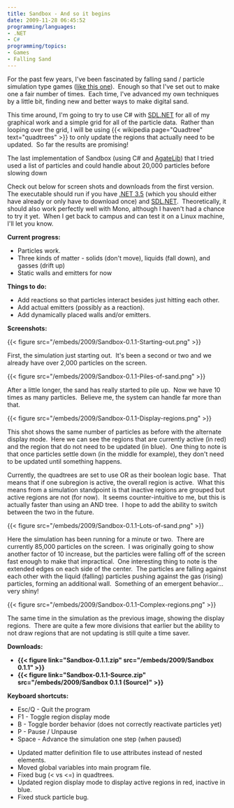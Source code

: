 ```yaml
---
title: Sandbox - And so it begins
date: 2009-11-28 06:45:52
programming/languages:
- .NET
- C#
programming/topics:
- Games
- Falling Sand
---
```

For the past few years, I've been fascinated by falling sand / particle simulation type games (<a href="http://fallingsandgame.com/sand/">like this one</a>).  Enough so that I've set out to make one a fair number of times.  Each time, I've advanced my own techniques by a little bit, finding new and better ways to make digital sand.

This time around, I'm going to try to use C# with <a href="http://cs-sdl.sourceforge.net/index.php/Main_Page">SDL.NET</a> for all of my graphical work and a simple grid for all of the particle data.  Rather than looping over the grid, I will be using {{< wikipedia page="Quadtree" text="quadtrees" >}} to only update the regions that actually need to be updated.  So far the results are promising!

<!--more-->

The last implementation of Sandbox (using C# and <a href="http://www.agatelib.org/">AgateLib</a>) that I tried used a list of particles and could handle about 20,000 particles before slowing down

Check out below for screen shots and downloads from the first version.  The executable should run if you have <a href="http://www.microsoft.com/downloads/details.aspx?FamilyId=333325FD-AE52-4E35-B531-508D977D32A6&amp;displaylang=en">.NET 3.5</a> (which you should either have already or only have to download once) and <a href="http://sourceforge.net/projects/cs-sdl/files/">SDL.NET</a>.  Theoretically, it should also work perfectly well with Mono, although I haven't had a chance to try it yet.  When I get back to campus and can test it on a Linux machine, I'll let you know.

**Current progress:**

* Particles work.
* Three kinds of matter - solids (don't move), liquids (fall down), and gasses (drift up)
* Static walls and emitters for now

**Things to do:**

* Add reactions so that particles interact besides just hitting each other.
* Add actual emitters (possibly as a reaction).
* Add dynamically placed walls and/or emitters.

**Screenshots:**

{{< figure src="/embeds/2009/Sandbox-0.1.1-Starting-out.png" >}}

First, the simulation just starting out.  It's been a second or two and we already have over 2,000 particles on the screen.

{{< figure src="/embeds/2009/Sandbox-0.1.1-Piles-of-sand.png" >}}

After a little longer, the sand has really started to pile up.  Now we have 10 times as many particles.  Believe me, the system can handle far more than that.

{{< figure src="/embeds/2009/Sandbox-0.1.1-Display-regions.png" >}}

This shot shows the same number of particles as before with the alternate display mode.  Here we can see the regions that are currently active (in red) and the region that do not need to be updated (in blue).  One thing to note is that once particles settle down (in the middle for example), they don't need to be updated until something happens.

Currently, the quadtrees are set to use OR as their boolean logic base.  That means that if one subregion is active, the overall region is active.  What this means from a simulation standpoint is that inactive regions are grouped but active regions are not (for now).  It seems counter-intuitive to me, but this is actually faster than using an AND tree.  I hope to add the ability to switch between the two in the future.

{{< figure src="/embeds/2009/Sandbox-0.1.1-Lots-of-sand.png" >}}

Here the simulation has been running for a minute or two.  There are currently 85,000 particles on the screen.  I was originally going to show another factor of 10 increase, but the particles were falling off of the screen fast enough to make that impractical.  One interesting thing to note is the extended edges on each side of the center.  The particles are falling against each other with the liquid (falling) particles pushing against the gas (rising) particles, forming an additional wall.  Something of an emergent behavior... very shiny!

{{< figure src="/embeds/2009/Sandbox-0.1.1-Complex-regions.png" >}}

The same time in the simulation as the previous image, showing the display regions.  There are quite a few more divisions that earlier but the ability to not draw regions that are not updating is still quite a time saver.

**Downloads:**

* **{{< figure link="Sandbox-0.1.1.zip" src="/embeds/2009/Sandbox 0.1.1" >}}**
* **{{< figure link="Sandbox-0.1.1-Source.zip" src="/embeds/2009/Sandbox 0.1.1 (Source)" >}}**

**Keyboard shortcuts:**

* Esc/Q - Quit the program
* F1 - Toggle region display mode
* B - Toggle border behavior (does not correctly reactivate particles yet)
* P - Pause / Unpause
* Space - Advance the simulation one step (when paused)

- Updated matter definition file to use attributes instead of nested elements.
- Moved global variables into main program file.
- Fixed bug (< vs <=) in quadtrees.
- Updated region display mode to display active regions in red, inactive in blue.
- Fixed stuck particle bug.
